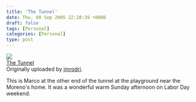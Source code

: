 ```yaml
---
title: 'The Tunnel'
date: Thu, 08 Sep 2005 22:28:39 +0000
draft: false
tags: [Personal]
categories: [Personal]
type: post
---
```


[![](http://static.flickr.com/27/41593248_cb9516978a_m.jpg)](http://www.flickr.com/photos/33205801@N00/41593248/ "photo sharing")  
[The Tunnel](http://www.flickr.com/photos/33205801@N00/41593248/)  
Originally uploaded by [jmrodri](http://www.flickr.com/people/33205801@N00/).

This is Marco at the other end of the tunnel at the playground near the Moreno's home. It was a wonderful warm Sunday afternoon on Labor Day weekend.